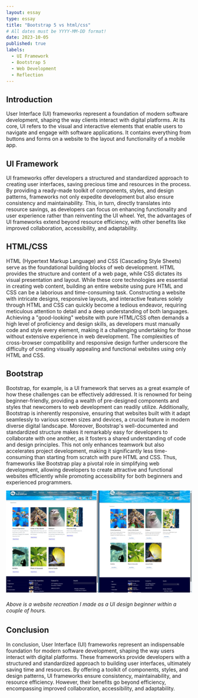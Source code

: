 ```yaml
---
layout: essay
type: essay
title: "Bootstrap 5 vs html/css"
# All dates must be YYYY-MM-DD format!
date: 2023-10-05
published: true
labels:
  - UI Framework
  - Bootstrap 5
  - Web Development 
  - Reflection
---
```



## Introduction
User Interface (UI) frameworks represent a foundation of modern software development, shaping the way clients interact with digital platforms. At its core, UI refers to the visual and interactive elements that enable users to navigate and engage with software applications. It contains everything from buttons and forms on a website to the layout and functionality of a mobile app. 


## UI Framework

UI frameworks offer developers a structured and standardized approach to creating user interfaces, saving precious time and resources in the process. By providing a ready-made toolkit of components, styles, and design patterns, frameworks not only expedite development but also ensure consistency and maintainability. This, in turn, directly translates into resource savings, as developers can focus on enhancing functionality and user experience rather than reinventing the UI wheel. Yet, the advantages of UI frameworks extend beyond resource efficiency, with other benefits like improved collaboration, accessibility, and adaptability.

## HTML/CSS
HTML (Hypertext Markup Language) and CSS (Cascading Style Sheets) serve as the foundational building blocks of web development. HTML provides the structure and content of a web page, while CSS dictates its visual presentation and layout. While these core technologies are essential in creating web content, building an entire website using pure HTML and CSS can be a laborious and time-consuming task. Constructing a website with intricate designs, responsive layouts, and interactive features solely through HTML and CSS can quickly become a tedious endeavor, requiring meticulous attention to detail and a deep understanding of both languages. Achieving a "good-looking" website with pure HTML/CSS often demands a high level of proficiency and design skills, as developers must manually code and style every element, making it a challenging undertaking for those without extensive experience in web development. The complexities of cross-browser compatibility and responsive design further underscore the difficulty of creating visually appealing and functional websites using only HTML and CSS.

## Bootstrap

Bootstrap, for example, is a UI framework that serves as a great example of how these challenges can be effectively addressed. It is renowned for being beginner-friendly, providing a wealth of pre-designed components and styles that newcomers to web development can readily utilize. Additionally, Bootstrap is inherently responsive, ensuring that websites built with it adapt seamlessly to various screen sizes and devices, a crucial feature in modern diverse digital landscape. Moreover, Bootstrap's well-documented and standardized structure makes it remarkably easy for developers to collaborate with one another, as it fosters a shared understanding of code and design principles. This not only enhances teamwork but also accelerates project development, making it significantly less time-consuming than starting from scratch with pure HTML and CSS. Thus, frameworks like Bootstrap play a pivotal role in simplifying web development, allowing developers to create attractive and functional websites efficiently while promoting accessibility for both beginners and experienced programmers.


<img class="rounded float-start pe-4" src="../img/ui_framework/recreation.png" width="600">  
<br>

###### Above is a website recreation I made as a UI design beginner within a couple of hours.

## Conclusion
In conclusion, User Interface (UI) frameworks represent an indispensable foundation for modern software development, shaping the way users interact with digital platforms. These frameworks provide developers with a structured and standardized approach to building user interfaces, ultimately saving time and resources. By offering a toolkit of components, styles, and design patterns, UI frameworks ensure consistency, maintainability, and resource efficiency. However, their benefits go beyond efficiency, encompassing improved collaboration, accessibility, and adaptability.



